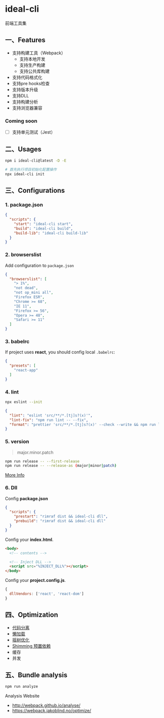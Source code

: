 # ideal-cli

前端工具集

## 一、Features

* 支持构建工具（Webpack）
  * 支持本地开发
  * 支持生产构建
  * 支持公共库构建
* 支持代码格式化
* 支持pre hooks检查
* 支持版本升级
* 支持DLL
* 支持构建分析
* 支持浏览器兼容

### Coming soon

- [ ] 支持单元测试（Jest）

## 二、Usages

```bash
npm i ideal-cli@latest -D -E

# 首先执行项目初始化配置操作
npx ideal-cli init
```

## 三、Configurations

### 1. package.json

```json
{
  "scripts": {
    "start": "ideal-cli start",
    "build": "ideal-cli build",
    "build-lib": "ideal-cli build-lib"
  }
}
```

### 2. browserslist

Add configuration to ```package.json```

```json
{
  "browserslist": [
    "> 1%",
    "not dead",
    "not op_mini all",
    "Firefox ESR",
    "Chrome >= 68",
    "IE 11",
    "Firefox >= 56",
    "Opera >= 48",
    "Safari >= 11"
  ]
}
```

### 3. babelrc

If project uses __react__, you should config local ```.babelrc```:

```json
{
  "presets": [
    "react-app"
  ]
}
```

### 4. lint

```bash
npx eslint --init
```

```json
{
  "lint": "eslint 'src/**/*.[tj]s?(x)'",
  "lint-fix": "npm run lint -- --fix",
  "format": "prettier 'src/**/*.[tj]s?(x)' --check --write && npm run lint-fix"
}
```

### 5. version

> major.minor.patch

```bash
npm run release -- --first-release
npm run release -- --release-as (major|minor|patch)
```

[More Info](https://www.npmjs.com/package/standard-version)

### 6. Dll

Config __package.json__

```json
{
  "scripts": {
    "prestart": "rimraf dist && ideal-cli dll",
    "prebuild": "rimraf dist && ideal-cli dll"
  }
}
```

Config your __index.html__.

```html
<body>
  <!-- contents -->

  <!-- Inject DLL -->
  <script src="%INJECT_DLL%"></script>
</body>
```

Config your __project.config.js__.

```js
{
  dllVendors: ['react', 'react-dom']
}
```

## 四、Optimization

* [代码分离](https://webpack.docschina.org/guides/code-splitting/)
* [懒加载](https://webpack.docschina.org/guides/lazy-loading/)
* [摇树优化](https://webpack.docschina.org/guides/tree-shaking/)
* [Shimming 预置依赖](https://webpack.docschina.org/guides/shimming/)
* 缓存
* 并发

## 五、Bundle analysis

```bash
npm run analyze
```

Analysis Website

* <http://webpack.github.io/analyse/>
* <https://webpack.jakoblind.no/optimize/>

